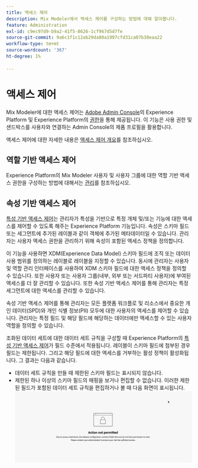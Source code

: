 ```yaml
---
title: 액세스 제어
description: Mix Modeler에서 액세스 제어를 구성하는 방법에 대해 알아봅니다.
feature: Administration
exl-id: c9ec97d9-b9a2-41f5-8626-1cf967d5d7fe
source-git-commit: 9a6c1f1c12ab29da80a1997cfd31ca07b38eaa22
workflow-type: tm+mt
source-wordcount: '367'
ht-degree: 1%

---
```


# 액세스 제어

Mix Modeler에 대한 액세스 제어는 [Adobe Admin Console](https://adminconsole.adobe.com/)의 Experience Platform 및 Experience Platform의 [권한](https://experienceleague.adobe.com/en/docs/experience-platform/access-control/home#platform-permissions)을 통해 제공됩니다. 이 기능은 사용 권한 및 샌드박스를 사용자와 연결하는 Admin Console의 제품 프로필을 활용합니다.

액세스 제어에 대한 자세한 내용은 [액세스 제어 개요](https://experienceleague.adobe.com/en/docs/experience-platform/access-control/home)를 참조하십시오.

## 역할 기반 액세스 제어

Experience Platform의 Mix Modeler 사용자 및 사용자 그룹에 대한 역할 기반 액세스 권한을 구성하는 방법에 대해서는 [관리](../main-guide/administration.md)를 참조하십시오.

## 속성 기반 액세스 제어

[특성 기반 액세스 제어](https://experienceleague.adobe.com/en/docs/experience-platform/access-control/abac/overview)는 관리자가 특성을 기반으로 특정 개체 및/또는 기능에 대한 액세스를 제어할 수 있도록 해주는 Experience Platform 기능입니다. 속성은 스키마 필드 또는 세그먼트에 추가된 레이블과 같이 객체에 추가된 메타데이터일 수 있습니다. 관리자는 사용자 액세스 권한을 관리하기 위해 속성이 포함된 액세스 정책을 정의합니다.

이 기능을 사용하면 XDM(Experience Data Model) 스키마 필드에 조직 또는 데이터 사용 범위를 정의하는 레이블로 레이블을 지정할 수 있습니다. 동시에 관리자는 사용자 및 역할 관리 인터페이스를 사용하여 XDM 스키마 필드에 대한 액세스 정책을 정의할 수 있습니다. 또한 사용자 또는 사용자 그룹(내부, 외부 또는 서드파티 사용자)에 부여된 액세스를 더 잘 관리할 수 있습니다. 또한 속성 기반 액세스 제어를 통해 관리자는 특정 세그먼트에 대한 액세스를 관리할 수 있습니다.

속성 기반 액세스 제어를 통해 관리자는 모든 플랫폼 워크플로 및 리소스에서 중요한 개인 데이터(SPD)와 개인 식별 정보(PII) 모두에 대한 사용자의 액세스를 제어할 수 있습니다. 관리자는 특정 필드 및 해당 필드에 해당하는 데이터에만 액세스할 수 있는 사용자 역할을 정의할 수 있습니다.

조화된 데이터 세트에 대한 데이터 세트 규칙을 구성할 때 Experience Platform의 [특성 기반 액세스 제어](https://experienceleague.adobe.com/en/docs/experience-platform/access-control/abac/overview)가 필드 수준에서 적용됩니다. 레이블이 스키마 필드에 첨부된 경우 필드는 제한됩니다. 그리고 해당 필드에 대한 액세스를 거부하는 활성 정책이 활성화됩니다. 그 결과는 다음과 같습니다.

* 데이터 세트 규칙을 만들 때 제한된 스키마 필드는 표시되지 않습니다.
* 제한된 하나 이상의 스키마 필드의 매핑을 보거나 편집할 수 없습니다. 이러한 제한된 필드가 포함된 데이터 세트 규칙을 편집하거나 볼 때 다음 화면이 표시됩니다.
  ![액션이 허용되지 않음](/help/assets/action-not-permitted.png)
